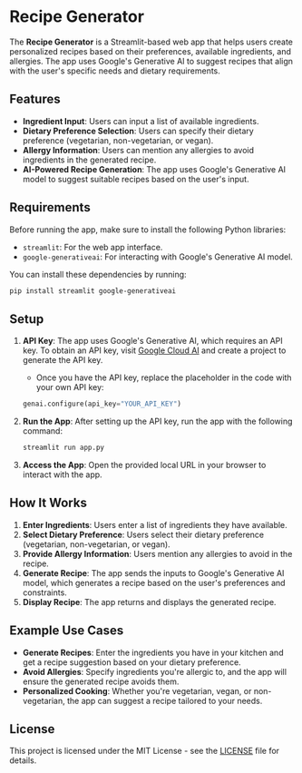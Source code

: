 # Recipe Generator

The **Recipe Generator** is a Streamlit-based web app that helps users create personalized recipes based on their preferences, available ingredients, and allergies. The app uses Google's Generative AI to suggest recipes that align with the user's specific needs and dietary requirements.

## Features

- **Ingredient Input**: Users can input a list of available ingredients.
- **Dietary Preference Selection**: Users can specify their dietary preference (vegetarian, non-vegetarian, or vegan).
- **Allergy Information**: Users can mention any allergies to avoid ingredients in the generated recipe.
- **AI-Powered Recipe Generation**: The app uses Google's Generative AI model to suggest suitable recipes based on the user's input.

## Requirements

Before running the app, make sure to install the following Python libraries:

- `streamlit`: For the web app interface.
- `google-generativeai`: For interacting with Google's Generative AI model.

You can install these dependencies by running:

```bash
pip install streamlit google-generativeai
```

## Setup

1. **API Key**: The app uses Google's Generative AI, which requires an API key. To obtain an API key, visit [Google Cloud AI](https://cloud.google.com/ai) and create a project to generate the API key.
   - Once you have the API key, replace the placeholder in the code with your own API key: 
   ```python
   genai.configure(api_key="YOUR_API_KEY")
   ```

2. **Run the App**:
   After setting up the API key, run the app with the following command:

   ```bash
   streamlit run app.py
   ```

3. **Access the App**:
   Open the provided local URL in your browser to interact with the app.

## How It Works

1. **Enter Ingredients**: Users enter a list of ingredients they have available.
2. **Select Dietary Preference**: Users select their dietary preference (vegetarian, non-vegetarian, or vegan).
3. **Provide Allergy Information**: Users mention any allergies to avoid in the recipe.
4. **Generate Recipe**: The app sends the inputs to Google's Generative AI model, which generates a recipe based on the user's preferences and constraints.
5. **Display Recipe**: The app returns and displays the generated recipe.

## Example Use Cases

- **Generate Recipes**: Enter the ingredients you have in your kitchen and get a recipe suggestion based on your dietary preference.
- **Avoid Allergies**: Specify ingredients you're allergic to, and the app will ensure the generated recipe avoids them.
- **Personalized Cooking**: Whether you're vegetarian, vegan, or non-vegetarian, the app can suggest a recipe tailored to your needs.

## License

This project is licensed under the MIT License - see the [LICENSE](LICENSE) file for details.
